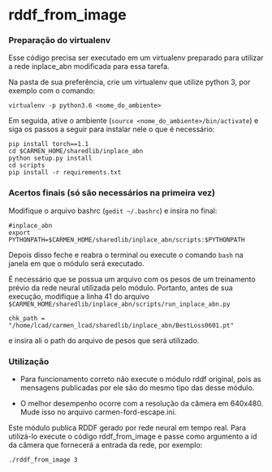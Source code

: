 # rddf\_from\_image

### Preparação do virtualenv

Esse código precisa ser executado em um virtualenv preparado para utilizar a rede inplace_abn modificada para essa tarefa.

Na pasta de sua preferência, crie um virtualenv que utilize python 3, por exemplo com o comando:

```
virtualenv -p python3.6 <nome_do_ambiente>
```

Em seguida, ative o ambiente (`source <nome_do_ambiente>/bin/activate`) e siga os passos a seguir para instalar nele o que é necessário:

```
pip install torch==1.1
cd $CARMEN_HOME/sharedlib/inplace_abn
python setup.py install
cd scripts
pip install -r requirements.txt
```

### Acertos finais (só são necessários na primeira vez)

Modifique o arquivo bashrc (`gedit ~/.bashrc`) e insira no final:
```
#inplace_abn
export PYTHONPATH=$CARMEN_HOME/sharedlib/inplace_abn/scripts:$PYTHONPATH
```
Depois disso feche e reabra o terminal ou execute o comando `bash` na janela em que o módulo será executado.

É necessário que se possua um arquivo com os pesos de um treinamento prévio da rede neural utilizada pelo módulo. Portanto, antes de sua execução, modifique a linha 41 do arquivo `$CARMEN_HOME/sharedlib/inplace_abn/scripts/run_inplace_abn.py`
```
chk_path = "/home/lcad/carmen_lcad/sharedlib/inplace_abn/BestLoss0601.pt"
```
e insira ali o path do arquivo de pesos que será utilizado.

### Utilização

- Para funcionamento correto não execute o módulo rddf original, pois as mensagens publicadas por ele são do mesmo tipo das desse módulo.

- O melhor desempenho ocorre com a resolução da câmera em 640x480. Mude isso no arquivo carmen-ford-escape.ini.

Este módulo publica RDDF gerado por rede neural em tempo real. Para utilizá-lo execute o código rddf\_from\_image e passe como argumento a id da câmera que fornecerá a entrada da rede, por exemplo:

```
./rddf_from_image 3
```


